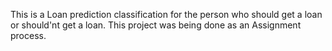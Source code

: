 This is a Loan prediction classification for the person who should get a loan or should'nt get a loan. This project was being done as an Assignment process.
